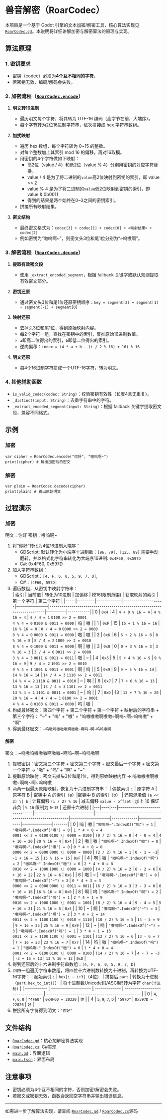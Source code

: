 # 兽音解密（RoarCodec）

本项目是一个基于 Godot 引擎的文本加密/解密工具，核心算法实现见 [`RoarCodec.gd`](RoarCodec.gd)。本说明将详细讲解加密与解密算法的原理与实现。

## 算法原理

### 1. 密钥要求

- 密钥（codec）必须为**4个互不相同的字符**。
- 若密钥无效，编码/解码会失败。

### 2. 加密流程（[`RoarCodec.encode`](RoarCodec.gd)）

1. **明文转16进制**  
   - 遍历明文每个字符，将其转为 UTF-16 编码（高字节在前，大端序）。
   - 每个字节转为2位16进制字符串，依次拼接成 hex 字符串数组。

2. **加扰映射**  
   - 遍历 hex 数组，每个字符转为 0~15 的整数。
   - 对每个整数加上其索引 mod 16 的偏移，再对16取模。
   - 用密钥的4个字符做如下映射：
     - 高2位（value / 4）和低2位（value % 4）分别用密钥的对应字符替换。
     - value / 4 是为了将二进制的`value`高2位映射到密钥的索引，即 value >> 2
     - value % 4 是为了将二进制的`value`低2位映射到密钥的索引，即 value & 0b0011
     - 得到的结果是两个始终在0~3之间的密钥索引。
   - 拼接所有映射结果。

3. **密文结构**  
   - 最终密文格式为：`codec[3] + codec[1] + codec[0] + <映射结果> + codec[2]`
   - 例如密钥为“嗷呜啊\~”，则密文头3位和尾1位分别为“~呜嗷啊”。

### 3. 解密流程（[`RoarCodec.decode`](RoarCodec.gd)）

1. **提取有效密文段**  
   - 使用 `_extract_encoded_segment`，根据 fallback 关键字或默认规则提取有效密文部分。

2. **密钥还原**  
   - 通过密文头3位和尾1位还原密钥顺序：`key = segment[2] + segment[1] + segment[-1] + segment[0]`

3. **映射还原**  
   - 去掉头3位和尾1位，得到原始映射内容。
   - 每2个字符一组，查找在密钥中的索引，反推原始16进制数值。
   - `a`即高二位得出的索引，`b`即低二位得出的索引。
   - 逆向偏移：`index = (4 * a + b - (i / 2 % 16) + 16) % 16`

4. **明文还原**  
   - 每4个16进制字符拼成一个UTF-16字符，转为明文。

### 4. 其他辅助函数

- `is_valid_codec(codec: String)`：校验密钥有效性（长度4且无重复）。
- `_distinct(input: String)`：去重字符串中的字符。
- `_extract_encoded_segment(input: String)`：根据 fallback 关键字提取密文段，兼容不同格式。

## 示例

### 加密

```gdscript
var cipher = RoarCodec.encode("你好", "嗷呜啊~")
print(cipher) # 输出加密后的密文
```

### 解密

```gdscript
var plain = RoarCodec.decode(cipher)
print(plain) # 输出原始明文
```

## 过程演示

### 加密

明文：你好
密钥：嗷呜啊~

1. 将“你好”转化为4位16进制大端序：
   - GDScript:
      默认转化为小端序十进制数：`[96, 79], [125, 89]`
      需要手动翻转，并以格式化字符串转化为大端序16进制: `0x4F60, 0x597D`
   - C#: 0x4F60, 0x597D
2. 加入字符串数组：
   - GDScript：`[4, F, 6, 0, 5, 9, 7, D]`, 
   - C#：`[4F60, 597D]`
3. 遍历数组，从密钥中映射字符串：   
   | 索引 |  当前值 | 转化为10进制 |         加偏移      |  模16(限制范围) |                              获取映射的索引                             | 第一个字符 | 第二个字符 |
   |-----|---------|-------------|--------------------|----------------|------------------------------------------------------------------------|----------|-----------|
   |  0  |  `0x4`  |      4      | `4 + 0 % 16 = 4`   | `4 % 16 = 4`   | `4 / 4 = 1`  `0100 >> 2 = 0001` <br> `4 % 4 = 0`  `0100 & 0011 = 0000` |    呜    |     嗷    |
   |  1  |  `0xF`  |      15     | `15 + 1 % 16 = 16` | `16 % 16 = 0`  | `0 / 4 = 0`  `0000 >> 2 = 0000` <br> `0 % 4 = 0`  `0000 & 0011 = 0000` |    嗷    |     嗷    |
   |  2  |  `0x6`  |      6      | `6 + 2 % 16 = 8`   | `8 % 16 = 8`   | `8 / 4 = 2`  `1000 >> 2 = 0010` <br> `8 % 4 = 0`  `1000 & 0011 = 0000` |    啊    |     嗷    |
   |  3  |  `0x0`  |      0      | `0 + 3 % 16 = 3`   | `3 % 16 = 3`   | `3 / 4 = 0`  `0011 >> 2 = 0000` <br> `3 % 4 = 3`  `0011 & 0011 = 0011` |    嗷    |     ~     |
   |  4  |  `0x5`  |      5      | `5 + 4 % 16 = 9`   | `9 % 16 = 9`   | `9 / 4 = 2`  `1001 >> 2 = 0010` <br> `9 % 4 = 1`  `1001 & 0011 = 0001` |    啊    |     呜    |
   |  5  |  `0x9`  |      9      | `9 + 5 % 16 = 14`  | `14 % 16 = 14` | `14 / 4 = 3` `1110 >> 2 = 0011` <br> `14 % 4 = 2` `1110 & 0011 = 0010` |    ~     |    啊     |
   |  6  |  `0x7`  |      7      | `7 + 6 % 16 = 13`  | `13 % 16 = 13` | `13 / 4 = 3` `1101 >> 2 = 0011` <br> `13 % 4 = 1` `1101 & 0011 = 0001` |    ~     |     呜    |
   |  7  |  `0xD`  |      13     | `13 + 7 % 16 = 20` | `20 % 16 = 4`  | `4 / 4 = 1`  `0100 >> 2 = 0001` <br> `4 % 4 = 0`  `0100 & 0011 = 0000` |    呜    |     嗷    |   
4. 构成最终密文：第四个字符 + 第二个字符 + 第一个字符 + 映射后的字符串 + 第三个字符：
   "~" + "呜" + "嗷" + "呜嗷嗷嗷啊嗷嗷\~啊呜\~啊~呜呜嗷" + "啊"
5. 得到最终密文：`~呜嗷呜嗷嗷嗷啊嗷嗷~啊呜~啊~呜呜嗷啊`
  
#### 解密

密文：\~呜嗷呜嗷嗷嗷啊嗷嗷\~啊呜\~啊\~呜呜嗷啊

1. 提取密钥：密文第三个字符 + 密文第二个字符 + 密文最后一个字符 + 密文第一个字符 → "嗷" + "呜" + "啊" + "~"
2. 提取原始映射：密文去掉头3位和尾1位，得到原始映射内容 → 呜嗷嗷嗷啊嗷嗷\~啊呜\~啊~呜呜嗷
3. 两两一组遍历原始映射，恢复为十六进制字符串：
   | 偶数索引 `i` | 原字符 A | 原字符 B | 密钥中 A 的索引（a）|密钥中 B 的索引（b） | 还原混淆值 `(a << 2) \| b` | 计算偏移 `(i / 2) % 16` | 减去偏移 `value - offset` | 加上 16 保证非负 | `% 16` 限制为 `0~15` | 还原十六进制 |
   |---|----|---|-------------------------------|------------------------------|-------------------------------------------------------------|--------------------|-------------|---------------|---------------|-------|
   | 0 | 呜 | 嗷 | `"嗷呜啊~".IndexOf("呜") = 1` | `"嗷呜啊~".IndexOf("嗷") = 0` | `1 * 4 + 0 = 4`<br>`0001 << 2 = 0100` `0100 \| 0000 = 0100` | `(0 / 2) % 16 = 0` | `4 - 0 = 4` | `4 + 16 = 20` | `20 % 16 = 4` | `0x4` |
   | 2 | 嗷 | 嗷 | `"嗷呜啊~".IndexOf("嗷") = 0` | `"嗷呜啊~".IndexOf("嗷") = 0` | `0 * 4 + 0 = 0`<br>`0000 << 2 = 0000` `0000 \| 0000 = 0000` | `(2 / 2) % 16 = 1` | `0 - 1 = -1`| `-1 + 16 = 15` | `15 % 16 = 15` | `0xF` |
   | 4 | 啊 | 嗷 | `"嗷呜啊~".IndexOf("啊") = 2` | `"嗷呜啊~".IndexOf("嗷") = 0` | `2 * 4 + 0 = 8`<br>`0010 << 2 = 1000` `1000 \| 0000 = 1000` | `(4 / 2) % 16 = 2` | `8 - 2 = 6` | `6 + 16 = 22` | `22 % 16 = 6` | `0x6` |
   | 6 | 嗷 | ~ | `"嗷呜啊~".IndexOf("嗷") = 0` | `"嗷呜啊~".IndexOf("~") = 3`   | `0 * 4 + 3 = 3`<br>`0000 << 2 = 0000` `0000 \| 0011 = 0011` | `(6 / 2) % 16 = 3` | `3 - 3 = 0` | `0 + 16 = 16` | `16 % 16 = 0` | `0x0` |
   | 8 | 啊 | 呜 | `"嗷呜啊~".IndexOf("啊") = 2` | `"嗷呜啊~".IndexOf("呜") = 1` | `2 * 4 + 1 = 9`<br>`0010 << 2 = 1000` `1000 \| 0001 = 1001` | `(8 / 2) % 16 = 4` | `9 - 4 = 5` | `5 + 16 = 21` | `21 % 16 = 5` | `0x5` |
   | 10 | ~ | 啊 | `"嗷呜啊~".IndexOf("~") = 3` | `"嗷呜啊~".IndexOf("啊") = 2` | `3 * 4 + 2 = 14`<br>`0011 << 2 = 1100` `1100 \| 0010 = 1110` | `(10 / 2) % 16 = 5` | `14 - 5 = 9` | `9 + 16 = 25` | `25 % 16 = 9` | `0x9` |
   | 12 | ~ | 呜 | `"嗷呜啊~".IndexOf("~") = 3` | `"嗷呜啊~".IndexOf("呜") = 1` | `3 * 4 + 1 = 13`<br>`0011 << 2 = 1100` `1100 \| 0001 = 1101` | `(12 / 2) % 16 = 6` | `13 - 6 = 7` | `7 + 16 = 23` | `23 % 16 = 7` | `0x7` |
   | 14 | 呜 | 嗷 | `"嗷呜啊~".IndexOf("呜") = 1` | `"嗷呜啊~".IndexOf("嗷") = 0` | `1 * 4 + 0 = 4`<br>`0001 << 2 = 0100` `0100 \| 0000 = 0100` | `(14 / 2) % 16 = 7` | `4 - 7 = -3` | `-3 + 16 = 13` | `13 % 16 = 13` | `0xD` |
4. 得到还原后的十六进制字符串数组：`[4, F, 6, 0, 5, 9, 7, D]`
5. 四四一组遍历字符串数组，将四位十六进制数转换为十进制，再转换为UTF-16字符：
   | 起始索引 `i` | `hex[i ~ i+3]`（4位） | 拼接后 `part` | 转换为十进制（`part.hex_to_int()`） | 将十进制数Unicode码/ASCII码转为字符 `char(十进制)` |
   | ----------- | -------------------- | ------------- | --------------------------------- | ----------------------------------------------- |
   | 0           |  `4`, `F`, `6`, `0`  |   `"4F60"`    |        `0x4F60 = 20320`           |                          `你`                   | 
   | 4           |  `5`, `9`, `7`, `D`  |   `"597D"`    |        `0x597D = 22826`           |                          `好`                   |
6. 拼接所有字符得到明文：`"你好"`




## 文件结构

- [`RoarCodec.gd`](RoarCodec.gd)：核心加解密算法实现
- [`RoarCodec.cs`](RoarCodec.cs): C#实现
- [`main.gd`](main.gd)：界面逻辑
- [`main.tscn`](main.tscn)：界面布局

## 注意事项

- 密钥必须为4个互不相同的字符，否则加密/解密会失败。
- 若密文或密钥无效，函数会返回空字符串并输出错误信息。

---

如需进一步了解算法实现，请查阅 [`RoarCodec.gd`](RoarCodec.gd) / [`RoarCodec.cs`](RoarCodec.cs)源码
